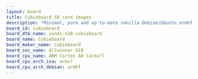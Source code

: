 ```yaml
---
layout: board
title: Cubieboard SD card images
description: "Minimal, pure and up-to-date vanilla Debian/Ubuntu armhf SD card images for Cubieboard by Cubieboard, SoC: Allwinner A10, CPU ISA: armv7"
board_id: cubieboard
board_dtb_name: sun4i-a10-cubieboard
board_name: Cubieboard
board_maker_name: Cubieboard
board_soc_name: Allwinner A10
board_cpu_name: ARM Cortex A8 (armv7)
board_cpu_arch_isa: armv7
board_cpu_arch_debian: armhf
---
```

